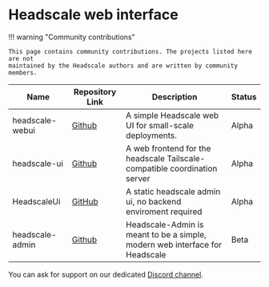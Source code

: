 # Headscale web interface

!!! warning "Community contributions"

    This page contains community contributions. The projects listed here are not
    maintained by the Headscale authors and are written by community members.

| Name            | Repository Link                                         | Description                                                                 | Status |
| --------------- | ------------------------------------------------------- | --------------------------------------------------------------------------- | ------ |
| headscale-webui | [Github](https://github.com/ifargle/headscale-webui)    | A simple Headscale web UI for small-scale deployments.                      | Alpha  |
| headscale-ui    | [Github](https://github.com/gurucomputing/headscale-ui) | A web frontend for the headscale Tailscale-compatible coordination server   | Alpha  |
| HeadscaleUi     | [GitHub](https://github.com/simcu/headscale-ui)         | A static headscale admin ui, no backend enviroment required                 | Alpha  |
| headscale-admin | [Github](https://github.com/GoodiesHQ/headscale-admin)  | Headscale-Admin is meant to be a simple, modern web interface for Headscale | Beta   |

You can ask for support on our dedicated [Discord channel](https://discord.com/channels/896711691637780480/1105842846386356294).
